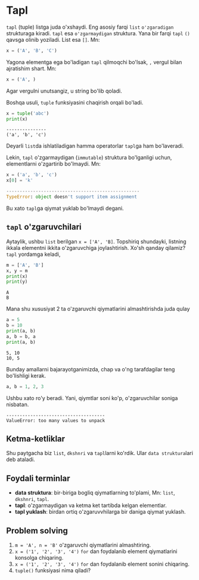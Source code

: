 # Tapl 

`tapl` (tuple) listga juda o'xshaydi. Eng asosiy farqi `list` `o'zgaradigan` strukturaga
kiradi. `tapl` esa `o'zgarmaydigan` struktura. Yana bir farqi `tapl` `()` qavsga olinib yoziladi. 
List esa `[]`. Mn:

```python
x = ('A', 'B', 'C')
```

Yagona elementga ega bo'ladigan `tapl` qilmoqchi bo'lsak, `,` vergul bilan ajratishim shart. Mn:

```python
x = ('A', )
```

Agar vergulni unutsangiz, u string bo'lib qoladi.

Boshqa usuli, `tuple` funksiyasini chaqirish orqali bo'ladi.

```python
x = tuple('abc')
print(x)
```

```commandline
---------------
('a', 'b', 'c')
```

Deyarli `list`da ishlatiladigan hamma operatorlar `tapl`ga ham bo'laveradi.

Lekin, `tapl` o'zgarmaydigan (`immutable`) struktura bo'lganligi uchun, elementlarni o'zgartirib 
bo'lmaydi. Mn:

```python
x = ('a', 'b', 'c')
x[0] = 'k'
```

```python
--------------------------------------------------
TypeError: object doesn't support item assignment
```

Bu xato `tapl`ga qiymat yuklab bo'lmaydi degani.




## `tapl` o'zgaruvchilari

Aytaylik, ushbu `list` berilgan `x = ['A', 'B]`. Topshiriq shundayki, listning ikkala elementni
ikkita o'zgaruvchiga joylashtirish. Xo'sh qanday qilamiz? `tapl` yordamga keladi,

```python
m = ['A', 'B']
x, y = m
print(x)
print(y)
```
```commandline
A
B
```

Mana shu xususiyat 2 ta o'zgaruvchi qiymatlarini almashtirishda juda qulay

```python
a = 5
b = 10
print(a, b)
a, b = b, a
print(a, b)
```


```commandline
5, 10
10, 5
```

Bunday amallarni bajarayotganimizda, chap va o'ng tarafdagilar teng bo'lishligi kerak.

```python
a, b = 1, 2, 3
```

Ushbu xato ro'y beradi. Yani, qiymtlar soni ko'p, o'zgaruvchilar soniga nisbatan.

```commandline
-------------------------------------
ValueError: too many values to unpack
```


## Ketma-ketliklar

Shu paytgacha biz `list`, `dkshnri` va `tapl`larni ko'rdik. Ular `data struktura`lari deb ataladi. 



## Foydali terminlar

- **data struktura**: bir-biriga bogliq qiymatlarning to'plami, Mn: `list`, `dkshnri`, `tapl`.
- **tapl**: o'zgarmaydigan va ketma ket tartibda kelgan elementlar.
- **tapl yuklash**: birdan ortiq o'zgaruvvhilarga bir daniga qiymat yuklash.


## Problem solving

1. `m = 'A', n = 'B'` o'zgaruvchi qiymatlarini almashtiring.
2. `x = ('1', '2', '3', '4')` `for` dan foydalanib element qiymatlarini konsolga chiqaring.
3. `x = ('1', '2', '3', '4')` `for` dan foydalanib element sonini chiqaring.
4. `tuple()` funksiyasi nima qiladi?
